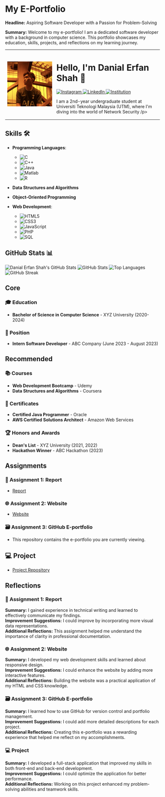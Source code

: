 # My E-Portfolio


**Headline:** Aspiring Software Developer with a Passion for Problem-Solving

**Summary:** Welcome to my e-portfolio! I am a dedicated software developer with a background in computer science. This portfolio showcases my education, skills, projects, and reflections on my learning journey.

<table>
  <tr>
    <td>
      <img src="/gambar/image.jpg" alt="Profile Picture" width="500" />
    </td>
    <td>
      <h1>Hello, I'm Danial Erfan Shah 👋</h1>
      <p>
        <a href="https://www.instagram.com/derfquek">
          <img src="https://img.shields.io/badge/Instagram-E4405F?style=for-the-badge&logo=instagram&logoColor=white" alt="Instagram"/>
        </a>
        <a href="https://www.linkedin.com/in/derf">
          <img src="https://img.shields.io/badge/LinkedIn-0077B5?style=for-the-badge&logo=linkedin&logoColor=white" alt="LinkedIn"/>
        </a>
        <a href="https://www.utm.my">
          <img src="https://img.shields.io/badge/Institution-0078D4?style=for-the-badge&logo=google-scholar&logoColor=white" alt="Institution"/>
        </a>
      </p>
      <p>I am a 2nd-year undergraduate student at Universiti Teknologi Malaysia (UTM), where I'm diving into the world of Network Security /p>
    </td>
  </tr>
</table>


## Skills 🛠️

- **Programming Languages**:
  - ![C](https://img.shields.io/badge/C-00599C?style=for-the-badge&logo=c&logoColor=white)
  - ![C++](https://img.shields.io/badge/C++-00599C?style=for-the-badge&logo=c%2B%2B&logoColor=white)
  - ![Java](https://img.shields.io/badge/Java-007396?style=for-the-badge&logo=java&logoColor=white)
  - ![Matlab](https://img.shields.io/badge/Matlab-0076A8?style=for-the-badge&logo=mathworks&logoColor=white)
  - ![R](https://img.shields.io/badge/R-276DC3?style=for-the-badge&logo=r&logoColor=white)

- **Data Structures and Algorithms**

- **Object-Oriented Programming**

- **Web Development**:
  - ![HTML5](https://img.shields.io/badge/HTML5-E34F26?style=for-the-badge&logo=html5&logoColor=white)
  - ![CSS3](https://img.shields.io/badge/CSS3-1572B6?style=for-the-badge&logo=css3&logoColor=white)
  - ![JavaScript](https://img.shields.io/badge/JavaScript-F7DF1E?style=for-the-badge&logo=javascript&logoColor=black)
  - ![PHP](https://img.shields.io/badge/PHP-777BB4?style=for-the-badge&logo=php&logoColor=white)
  - ![SQL](https://img.shields.io/badge/SQL-4479A1?style=for-the-badge&logo=sql&logoColor=white)


## GitHub Stats 📊

![Danial Erfan Shah's GitHub Stats](https://github-readme-stats.vercel.app/api?username=derfcode91&show_icons=true&theme=radical)
![GitHub Stats](https://github-readme-stats.vercel.app/api?username=derfcode91&show_icons=true&theme=radical)
![Top Languages](https://github-readme-stats.vercel.app/api/top-langs/?username=derfcode91&layout=compact&theme=radical)
![GitHub Streak](https://github-readme-streak-stats.herokuapp.com/?user=derfcode91&theme=radical)




## Core

### 🎓 Education
- **Bachelor of Science in Computer Science** - XYZ University (2020-2024)

### 💼 Position
- **Intern Software Developer** - ABC Company (June 2023 - August 2023)



## Recommended

### 📚 Courses
- **Web Development Bootcamp** - Udemy
- **Data Structures and Algorithms** - Coursera

### 📜 Certificates
- **Certified Java Programmer** - Oracle
- **AWS Certified Solutions Architect** - Amazon Web Services

### 🏆 Honors and Awards
- **Dean's List** - XYZ University (2021, 2022)
- **Hackathon Winner** - ABC Hackathon (2023)


## Assignments

### 📑 Assignment 1: Report
- [Report](https://drive.google.com/file/d/12P7RNvkvrsKR1KQKt0yxHGhtwm_aG8_y/view?pli=1)

### 🌐 Assignment 2: Website
- [Website](https://derfcode91.github.io/#about)

### 🗃 Assignment 3: GitHub E-portfolio
- This repository contains the e-portfolio you are currently viewing.

## 💻 Project
- [Project Repository](https://github.com/myusername/myproject)

## Reflections

### 📄 Assignment 1: Report
**Summary:** I gained experience in technical writing and learned to effectively communicate my findings.  
**Improvement Suggestions:** I could improve by incorporating more visual data representations.  
**Additional Reflections:** This assignment helped me understand the importance of clarity in professional documentation.

### 🌐 Assignment 2: Website
**Summary:** I developed my web development skills and learned about responsive design.  
**Improvement Suggestions:** I could enhance the website by adding more interactive features.  
**Additional Reflections:** Building the website was a practical application of my HTML and CSS knowledge.

### 🗃 Assignment 3: GitHub E-portfolio
**Summary:** I learned how to use GitHub for version control and portfolio management.  
**Improvement Suggestions:** I could add more detailed descriptions for each project.  
**Additional Reflections:** Creating this e-portfolio was a rewarding experience that helped me reflect on my accomplishments.

### 💻 Project
**Summary:** I developed a full-stack application that improved my skills in both front-end and back-end development.  
**Improvement Suggestions:** I could optimize the application for better performance.  
**Additional Reflections:** Working on this project enhanced my problem-solving abilities and teamwork skills.
